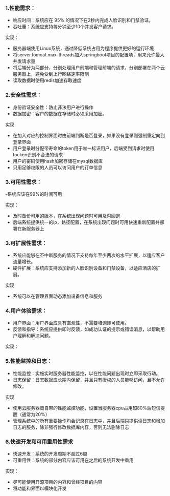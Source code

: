 ### 1.性能需求：  

- 响应时间：系统应在 95% 的情况下在2秒内完成人脸识别和门禁验证。  
- 吞吐量：系统应支持每分钟至少10个并发客户请求。  

实现：
- 服务器端使用Linux系统，通过降低系统占用为程序提供更好的运行环境  
- 将server.tomcat.max-threads加入springboot项目的配置项，用来允许最大并发请求量  
- 将后端分为两部分，分别处理用户前端和管理前端的请求，分别部署在两个云服务器上，避免受到上行网络速率限制  
- 读取数据时使用redis加速存取速度  
### 2.安全性需求：

- 身份验证安全性：防止非法用户进行操作  
- 数据加密：客户的数据在存储时必须采用加密。  
 
实现    
- 在加入对应的控制界面时由前端判断是否登录，如果没有登录则强制重定向到登录界面  
- 用户登录时分配带寿命的token用于唯一标识用户，后端受到请求时使用tocken识别不合法的请求  
- 用户的密码使用hash加密存储在mysql数据库   
- 只用足够权限的人员可以访问用户的订单信息

### 3.可用性需求：
-系统应该在99%的时间可用

实现：
- 及时备份可用的版本，在系统出现问题时可用及时回退
- 后端系统提供统一的ip，路径配置，在系统出现问题时可用快速重新配置并部署在新服务器上

### 3.可扩展性需求：

- 系统应能够在不中断服务的情况下支持每年至少两次的水平扩展，以适应客户流量增长。  
- 硬件扩展：系统应支持添加新的人脸识别设备和门禁设备，以适应酒店的扩展。  

实现
- 系统可以在管理界面动态添加设备信息和服务  

### 4.用户体验需求：

- 用户界面：用户界面应具有直观性，不需要培训即可使用。
- 反馈和指导：系统应提供即时反馈，如成功认证的提示或错误消息，以帮助用户理解和解决问题。

实现：

### 5.性能监控和日志：

- 性能监控：实施实时服务器性能监控，以在性能问题出现时立即采取行动。    
- 日志保留：日志数据应长期内保留，并且只有授权的人员能够访问，且不允许修改。  

实现
- 使用云服务器商自带的性能监控功能，设置当服务器cpu占用超80%后短信提醒（通常为20%）  
- 管理系统中的所有重要操作均会记录在日志中，并且后端只提供读日志和增加日志的服务，除非强行修改数据库内容，否则无法删除日志  

### 6.快速开发和可用重用性需求

- 快速开发：系统的开发周期不超过6周  
- 可重用性：系统的部分内容应该可用在之后的系统开发中重用  

实现：
- 尽可能使用开源项目的内容和曾经项目的内容
- 将功能和界面以模块化开发
